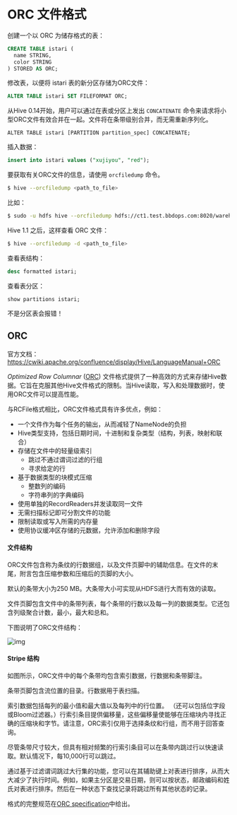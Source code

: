# ORC 文件格式

创建一个以 ORC 为储存格式的表：

```sql
CREATE TABLE istari (
  name STRING,
  color STRING
) STORED AS ORC;
```

修改表，以便将 istari 表的新分区存储为ORC文件：

```sql
ALTER TABLE istari SET FILEFORMAT ORC;
```

从Hive 0.14开始，用户可以通过在表或分区上发出 `CONCATENATE` 命令来请求将小型ORC文件有效合并在一起。文件将在条带级别合并，而无需重新序列化。

```
ALTER TABLE istari [PARTITION partition_spec] CONCATENATE;
```

插入数据：

```sql
insert into istari values ("xujiyou", "red");
```

要获取有关ORC文件的信息，请使用 `orcfiledump` 命令。

```bash
$ hive --orcfiledump <path_to_file>
```

比如：

```bash
$ sudo -u hdfs hive --orcfiledump hdfs://ct1.test.bbdops.com:8020/warehouse/tablespace/managed/hive/istari/delta_0000001_0000001_0000/bucket_00000
```

Hive 1.1 之后，这样查看 ORC 文件：

```bash
$ hive --orcfiledump -d <path_to_file>
```

查看表结构：

```sql
desc formatted istari;
```

查看表分区：

```
show partitions istari;
```

不是分区表会报错！



## ORC

官方文档：https://cwiki.apache.org/confluence/display/Hive/LanguageManual+ORC

*Optimized Row Columnar* ([ORC](https://orc.apache.org/)) 文件格式提供了一种高效的方式来存储Hive数据。它旨在克服其他Hive文件格式的限制。当Hive读取，写入和处理数据时，使用ORC文件可以提高性能。

与RCFile格式相比，ORC文件格式具有许多优点，例如：

- 一个文件作为每个任务的输出，从而减轻了NameNode的负担
- Hive类型支持，包括日期时间，十进制和复杂类型（结构，列表，映射和联合）
- 存储在文件中的轻量级索引
  - 跳过不通过谓词过滤的行组
  - 寻求给定的行
- 基于数据类型的块模式压缩
  - 整数列的编码
  - 字符串列的字典编码
- 使用单独的RecordReaders并发读取同一文件
- 无需扫描标记即可分割文件的功能
- 限制读取或写入所需的内存量
- 使用协议缓冲区存储的元数据，允许添加和删除字段



#### 文件结构

ORC文件包含称为条纹的行数据组，以及文件页脚中的辅助信息。在文件的末尾，附言包含压缩参数和压缩后的页脚的大小。

默认的条带大小为250 MB。大条带大小可实现从HDFS进行大而有效的读取。

文件页脚包含文件中的条带列表，每个条带的行数以及每一列的数据类型。它还包含列级聚合计数，最小，最大和总和。

下图说明了ORC文件结构：

![img](https://cwiki.apache.org/confluence/download/attachments/31818911/OrcFileLayout.png?version=1&modificationDate=1366430304000&api=v2)



#### Stripe 结构

如图所示，ORC文件中的每个条带均包含索引数据，行数据和条带脚注。

条带页脚包含流位置的目录。行数据用于表扫描。

索引数据包括每列的最小值和最大值以及每列中的行位置。 （还可以包括位字段或Bloom过滤器。）行索引条目提供偏移量，这些偏移量使能够在压缩块内寻找正确的压缩块和字节。请注意，ORC索引仅用于选择条纹和行组，而不用于回答查询。

尽管条带尺寸较大，但具有相对频繁的行索引条目可以在条带内跳过行以快速读取。默认情况下，每10,000行可以跳过。

通过基于过滤谓词跳过大行集的功能，您可以在其辅助键上对表进行排序，从而大大减少了执行时间。例如，如果主分区是交易日期，则可以按状态，邮政编码和姓氏对表进行排序。然后在一种状态下查找记录将跳过所有其他状态的记录。

格式的完整规范在[ORC specification](https://cwiki.apache.org/confluence/display/Hive/LanguageManual+ORC#LanguageManualORC-orc-spec)中给出。





















